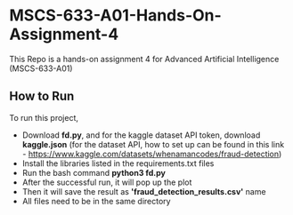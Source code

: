 # MSCS-633-A01-Hands-On-Assignment-4
This Repo is a hands-on assignment 4 for Advanced Artificial Intelligence (MSCS-633-A01)
## How to Run
To run this project,
- Download **fd.py**, and for the kaggle dataset API token, download **kaggle.json** (for the dataset API, how to set up can be found in this link - https://www.kaggle.com/datasets/whenamancodes/fraud-detection)
- Install the libraries listed in the requirements.txt files
- Run the bash command **python3 fd.py**
- After the successful run, it will pop up the plot
- Then it will save the result as **'fraud_detection_results.csv'** name
- All files need to be in the same directory 
